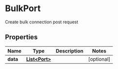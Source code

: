 

# BulkPort

Create bulk connection post request

## Properties

| Name | Type | Description | Notes |
|------------ | ------------- | ------------- | -------------|
|**data** | [**List&lt;Port&gt;**](Port.md) |  |  [optional] |



